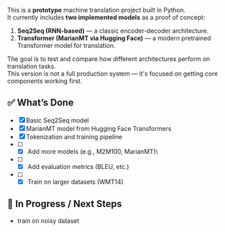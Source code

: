 This is a **prototype** machine translation project built in Python.  
It currently includes **two implemented models** as a proof of concept:

1. **Seq2Seq (RNN-based)** — a classic encoder-decoder architecture.
2. **Transformer (MarianMT via Hugging Face)** — a modern pretrained Transformer model for translation.

The goal is to test and compare how different architectures perform on translation tasks.  
This version is not a full production system — it's focused on getting core components working first.

## ✅ What’s Done

- [x] Basic Seq2Seq model
- [x] MarianMT model from Hugging Face Transformers
- [x] Tokenization and training pipeline
- [ ] - [x] Add more models (e.g., M2M100, MarianMT)\
- [ ] - [x] Add evaluation metrics (BLEU, etc.)
- [ ] - [x] Train on larger datasets (WMT14)

## 🚧 In Progress / Next Steps

- train on noisy dataset

